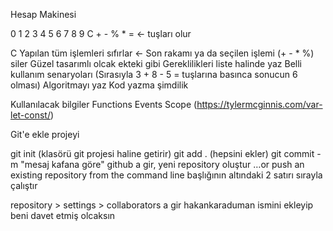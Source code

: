 Hesap Makinesi

0 1 2 3 4 5 6 7 8 9 C + - % * = <- tuşları olur

C
Yapılan tüm işlemleri sıfırlar
<-
Son rakamı ya da seçilen işlemi (+ - * %) siler
Güzel tasarımlı olcak ekteki gibi
Gereklilikleri liste halinde yaz
   Belli kullanım senaryoları (Sırasıyla 3 + 8 - 5 = tuşlarına basınca sonucun 6 olması)
Algoritmayı yaz
Kod yazma şimdilik

Kullanılacak bilgiler
Functions
Events
Scope (https://tylermcginnis.com/var-let-const/)

Git'e ekle projeyi

git init (klasörü git projesi haline getirir)
git add . (hepsini ekler)
git commit -m "mesaj kafana göre"
github a gir, yeni repository oluştur
…or push an existing repository from the command line
başlığının altındaki 2 satırı sırayla çalıştır

repository > settings > collaborators a gir
hakankaraduman ismini ekleyip beni davet etmiş olcaksın